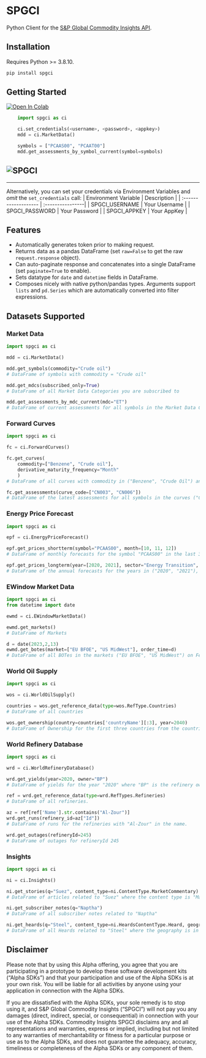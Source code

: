 # SPGCI

Python Client for the [S&P Global Commodity Insights API](https://developer.platts.com).

## Installation

Requires Python >= 3.8.10.

```bash
pip install spgci
```

## Getting Started

[![Open In Colab](https://colab.research.google.com/assets/colab-badge.svg)](https://colab.research.google.com/github/achristie/images/blob/master/readme.ipynb)

```python
    import spgci as ci

    ci.set_credentials(<username>, <password>, <appkey>)
    mdd = ci.MarketData()

    symbols = ["PCAAS00", "PCAAT00"]
    mdd.get_assessments_by_symbol_current(symbol=symbols)
```

## ![SPGCI](https://raw.githubusercontent.com/achristie/images/master/getting_started.gif)

---

Alternatively, you can set your credentials via Environment Variables and _omit_ the `set_credentials` call:
| Environment Variable | Description |
| :------------------- | :----------------|
| SPGCI_USERNAME | Your Username |
| SPGCI_PASSWORD | Your Password |
| SPGCI_APPKEY | Your AppKey |

## Features

- Automatically generates token prior to making request.
- Returns data as a pandas DataFrame (set `raw=False` to get the raw `request.response` object).
- Can auto-paginate response and concatenates into a single DataFrame (set `paginate=True` to enable).
- Sets datatype for `date` and `datetime` fields in DataFrame.
- Composes nicely with native python/pandas types. Arguments support `lists` and `pd.Series` which are automatically converted into filter expressions.

## Datasets Supported

### Market Data

```python
import spgci as ci

mdd = ci.MarketData()

mdd.get_symbols(commodity="Crude oil")
# DataFrame of symbols with commodity = "Crude oil"

mdd.get_mdcs(subscribed_only=True)
# DataFrame of all Market Data Categories you are subscribed to

mdd.get_assessments_by_mdc_current(mdc="ET")
# DataFrame of current assessments for all symbols in the Market Data Category "ET"
```

### Forward Curves

```python
import spgci as ci

fc = ci.ForwardCurves()

fc.get_curves(
    commodity=["Benzene", "Crude oil"],
    derivative_maturity_frequency="Month"
    )
# DataFrame of all curves with commodity in ("Benzene", "Crude Oil") and have a Monthly frequency

fc.get_assessments(curve_code=["CN003", "CN006"])
# DataFrame of the latest assessments for all symbols in the curves ("CN003", "CN006")
```

### Energy Price Forecast

```python
import spgci as ci

epf = ci.EnergyPriceForecast()

epf.get_prices_shortterm(symbol="PCAAS00", month=[10, 11, 12])
# DataFrame of monthly forecasts for the symbol "PCAAS00" in the last 3 months of the year

epf.get_prices_longterm(year=[2020, 2021], sector="Energy Transition", delivery_region="Europe")
# DataFrame of the annual forecasts for the years in ("2020", "2021"), where the sector is "Energy Transition" and the delivery region is "Europe"
```

### EWindow Market Data

```python
import spgci as ci
from datetime import date

ewmd = ci.EWindowMarketData()

ewmd.get_markets()
# DataFrame of Markets

d = date(2023,2,13)
ewmd.get_botes(market=["EU BFOE", "US MidWest"], order_time=d)
# DataFrame of all BOTes in the markets ("EU BFOE", "US MidWest") on Feb 13, 2023

```

### World Oil Supply

```python
import spgci as ci

wos = ci.WorldOilSupply()

countries = wos.get_reference_data(type=wos.RefType.Countries)
# DataFrame of all countries

wos.get_ownership(country=countries['countryName'][:3], year=2040)
# DataFrame of Ownership for the first three countries from the countries endpoint and year "2040"

```

### World Refinery Database

```python
import spgci as ci

wrd = ci.WorldRefineryDatabase()

wrd.get_yields(year=2020, owner="BP")
# DataFrame of yields for the year "2020" where "BP" is the refinery owner.

ref = wrd.get_reference_data(type=wrd.RefTypes.Refineries)
# DataFrame of all refineries.

az = ref[ref['Name'].str.contains("Al-Zour")]
wrd.get_runs(refinery_id=az["Id"])
# DataFrame of runs for the refineries with "Al-Zour" in the name.

wrd.get_outages(refineryId=245)
# DataFrame of outages for refineryId 245

```

### Insights

```python
import spgci as ci

ni = ci.Insights()

ni.get_stories(q="Suez", content_type=ni.ContentType.MarketCommentary)
# DataFrame of articles related to "Suez" where the content type is "Market Commentary"

ni.get_subscriber_notes(q="Naptha")
# DataFrame of all subscriber notes related to "Naptha"

ni.get_heards(q="Steel", content_type=ni.HeardsContentType.Heard, geography=['Europe', 'Middle East'], strip_html=True)
# DataFrame of all Heards related to "Steel" where the geography is in ("Europe", "Middle East") with HTML Tags removed from the headline and body.
```

## Disclaimer

Please note that by using this Alpha offering, you agree that you are participating in a prototype to develop these software development kits (“Alpha SDKs”) and that your participation and use of the Alpha SDKs is at your own risk. You will be liable for all activities by anyone using your application in connection with the Alpha SDKs.

If you are dissatisfied with the Alpha SDKs, your sole remedy is to stop using it, and S&P Global Commodity Insights (“SPGCI”) will not pay you any damages (direct, indirect, special, or consequential) in connection with your use of the Alpha SDKs. Commodity Insights SPGCI disclaims any and all representations and warranties, express or implied, including but not limited to any warranties of merchantability or fitness for a particular purpose or use as to the Alpha SDKs, and does not guarantee the adequacy, accuracy, timeliness or completeness of the Alpha SDKs or any component of them.
